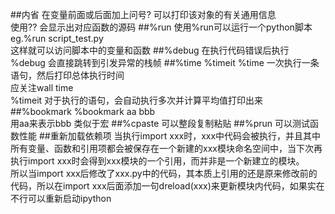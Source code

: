##内省
在变量前面或后面加上问号? 可以打印该对象的有关通用信息  
使用?? 会显示出对应函数的源码
##%run
使用%run可以运行一个python脚本  
eg.%run script_test.py  
这样就可以访问脚本中的变量和函数
##%debug
在执行代码错误后执行 %debug 会直接跳转到引发异常的栈帧
##%time %timeit
%time 一次执行一条语句，然后打印总体执行时间  
应关注wall time  
%timeit 对于执行的语句，会自动执行多次并计算平均值打印出来
##%bookmark
%bookmark aa bbb  
用aa来表示bbb 类似于宏
##%cpaste
可以整段复制粘贴
##%prun
可以测试函数性能
##重新加载依赖项
当执行import xxx时，xxx中代码会被执行，并且其中所有变量、函数和引用项都会被保存在一个新建的xxx模块命名空间中，当下次再执行import xxx时会得到xxx模块的一个引用，而并非是一个新建立的模块。  
所以当import xxx后修改了xxx.py中的代码，其本质上引用的还是原来修改前的代码，所以在import xxx后面添加一句dreload(xxx)来更新模块内代码，如果实在不行可以重新启动ipython

